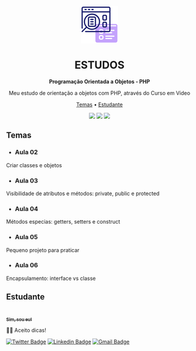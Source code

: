 <div align='center'>
 <img src='.imagens/icone.png' width=100>
</div>
<h1 align="center">ESTUDOS</h1>
<div align="center">

  **Programação Orientada a Objetos - PHP**

</div>
<p align="center">Meu estudo de orientação a objetos com PHP, através do Curso em Vídeo</p>


<p align="center">
 <a href="#objetivo">Temas</a> • 
 <a href="#autor">Estudante</a>
</p>

<div align='center'>
  <img src='https://img.shields.io/static/v1?label=--------------------&message=--------------------&color=788BFF&style=flat-square'>
  <img src='https://img.shields.io/static/v1?label=--------------------&message=--------------------&color=788BFF&style=flat-square'> 
  <img src='https://img.shields.io/static/v1?label=--------------------&message=--------------------&color=788BFF&style=flat-square'> 
</div>

<h2 id='objetivo'>Temas</h2>

* <h3>Aula 02</h3>

Criar classes e objetos

* <h3>Aula 03</h3>

Visibilidade de atributos e métodos: private, public e protected

* <h3>Aula 04</h3>

Métodos especias: getters, setters e construct

* <h3>Aula 05</h3>

Pequeno projeto para praticar

* <h3>Aula 06</h3>

Encapsulamento: interface vs classe

<h2 id='autor'> Estudante </h2>
<a href="https://github.com/laribrito">
 <img style="border-radius: 50%;" src="https://avatars.githubusercontent.com/laribrito" width="100px;" alt=""/>
 <br />
 <sub><b>Sim, sou eu!</b></sub></a>

👋🏽 Aceito dicas!

[![Twitter Badge](https://img.shields.io/badge/-@laribrit0-1ca0f1?style=flat-square&labelColor=1ca0f1&logo=twitter&logoColor=white&link=https://twitter.com/laribrit0)](https://twitter.com/laribrit0) 
[![Linkedin Badge](https://img.shields.io/badge/-Larissa-blue?style=flat-square&logo=Linkedin&logoColor=white&link=https://www.linkedin.com/in/larissa-brit0/)](https://www.linkedin.com/in/larissa-brit0/) 
[![Gmail Badge](https://img.shields.io/badge/-lary.29.ds@gmail.com-c14438?style=flat-square&logo=Gmail&logoColor=white&link=mailto:lary.29.ds@gmail.com)](mailto:lary.29.ds@gmail.com)
